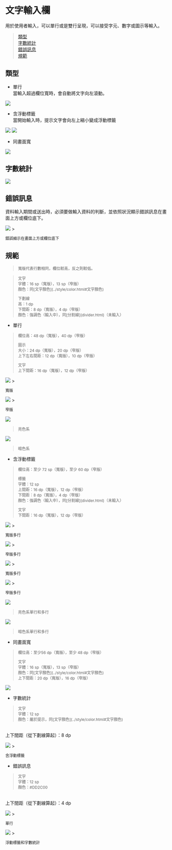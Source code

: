 # 文字輸入欄

用於使用者輸入，可以單行或是雙行呈現，可以接受字元、數字或圖示等輸入。

> [類型](#類型)  
> [字數統計](#字數統計)  
> [錯誤訊息](#錯誤訊息)  
> [規範](#規範)

## 類型
* 單行  
當輸入超過欄位寬時，會自動將文字向左滾動。

<img src="http://material-design.storage.googleapis.com/publish/material_v_4/material_ext_publish/0Bzhp5Z4wHba3TVJMNzF0Z3BhZjQ/components_textfields_single2.png" style="max-width:50%"/>

* 含浮動標籤  
當開始輸入時，提示文字會向左上縮小變成浮動標籤

<img src="http://material-design.storage.googleapis.com/publish/material_v_4/material_ext_publish/0Bzhp5Z4wHba3VktWaDEtaTZ5ZzQ/components_textfields_multiline2.png" style="max-width:50%"/>

<img src="http://material-design.storage.googleapis.com/publish/material_v_4/material_ext_publish/0Bzhp5Z4wHba3NmN6eUJTamFweGc/components_textfields_labels2.png" style="max-width:50%"/>

* 同畫面寬  

<img src="http://material-design.storage.googleapis.com/publish/material_v_4/material_ext_publish/0Bzhp5Z4wHba3NkFTN1VIYnR3QVU/components_textfields_full2.png" style="max-width:50%"/>

## 字數統計

<img src="http://material-design.storage.googleapis.com/publish/material_v_4/material_ext_publish/0Bzhp5Z4wHba3WUlMaC1qemQ4WDA/components_textfields_counter1.png" style="max-width:50%"/>

## 錯誤訊息

資料輸入期間或送出時，必須要做輸入資料的判斷，並依照狀況顯示錯誤訊息在畫面上方或欄位底下。

<img src="http://material-design.storage.googleapis.com/publish/material_v_4/material_ext_publish/0Bzhp5Z4wHba3dEZTUF9idzBHMWc/patterns_errors_userinput19.png" style="max-width:50%"/>
> <p style="font-size: 12px">錯誤顯示在畫面上方或欄位底下</p>

## 規範

> <p style="font-size: 12px">寬版代表行數相同，欄位較高，反之則較低。</p>

> <p style="font-size: 12px">文字<br>字體：16 sp（寬版），13  sp（窄版）<br>顏色：同[文字顏色](../style/color.html#文字顏色)
> <p style="font-size: 12px">下劃線<br>高：1 dp<br>下間距：8 dp（寬版），4 dp（窄版）<br>顏色：強調色（輸入中），同[分割線](divider.html)（未輸入）

* 單行  

> <p style="font-size: 12px">欄位高：48 dp（寬版），40 dp（窄版）</p>
> <p style="font-size: 12px">圖示<br>大小：24 dp（寬版），20 dp（窄版）<br>上下左右間距：12 dp（寬版），10 dp（窄版）</p>
> <p style="font-size: 12px">文字<br>上下間距：16 dp（寬版），12 dp（窄版）

<img src="http://material-design.storage.googleapis.com/publish/material_v_4/material_ext_publish/0B0J8hsRkk91LYmhoNU5sWXp0LUE/components_textfields_single6.png" style="max-width:50%"/>
> <p style="font-size: 12px">寬版</p>

<img src="http://material-design.storage.googleapis.com/publish/material_v_4/material_ext_publish/0Bzhp5Z4wHba3VV9xVzNMUEhUM0E/components_textfields_single6_dense.png" style="max-width:50%"/>
> <p style="font-size: 12px">窄版</p>

![](http://material-design.storage.googleapis.com/publish/material_v_4/material_ext_publish/0Bzhp5Z4wHba3Z2tnU1NHUkg1NWc/components_textfields_single4.png)
> <p style="font-size: 12px">亮色系</p>

![](http://material-design.storage.googleapis.com/publish/material_v_4/material_ext_publish/0Bx4BSt6jniD7R0NLRHd5NWJVUFE/components_textfields_single5.png)
> <p style="font-size: 12px">暗色系</p>

* 含浮動標籤  

> <p style="font-size: 12px">欄位高：至少 72 sp（寬版），至少 60 dp（窄版）</p>
> <p style="font-size: 12px">標籤<br>字體：12 sp<br>上間距：16 dp（寬版），12 dp（窄版）<br>下間距：8 dp（寬版），4 dp（窄版）<br>顏色：強調色（輸入中），同[分割線](divider.html)（未輸入）
> <p style="font-size: 12px">文字<br>下間距：16 dp（寬版），12 dp（窄版）

<img src="http://material-design.storage.googleapis.com/publish/material_v_4/material_ext_publish/0Bx4BSt6jniD7V1hoemJNQk5UQlU/components_textfields_labels5.png" style="max-width:50%"/>
> <p style="font-size: 12px">寬版多行</p>

<img src="http://material-design.storage.googleapis.com/publish/material_v_4/material_ext_publish/0Bzhp5Z4wHba3RExER2RZOUJyZFE/components_textfields_labels5_dense.png" style="max-width:50%"/>
> <p style="font-size: 12px">窄版多行</p>

<img src="http://material-design.storage.googleapis.com/publish/material_v_4/material_ext_publish/0Bzhp5Z4wHba3UjRjWGE1SFpIaEk/components_textfields_multiline5.png" style="max-width:50%"/>
> <p style="font-size: 12px">寬版多行</p>

<img src="http://material-design.storage.googleapis.com/publish/material_v_4/material_ext_publish/0Bzhp5Z4wHba3QWhwSzE3WUk5U00/components_textfields_multiline5_dense.png" style="max-width:50%"/>
> <p style="font-size: 12px">窄版多行</p>

![](http://material-design.storage.googleapis.com/publish/material_v_4/material_ext_publish/0Bzhp5Z4wHba3by0wMFNhNzV2UE0/components_textfields_multiline3.png)
> <p style="font-size: 12px">亮色系單行和多行</p>

![](http://material-design.storage.googleapis.com/publish/material_v_4/material_ext_publish/0Bzhp5Z4wHba3WVZSVXJIdjJxQms/components_textfields_multiline4.png)
> <p style="font-size: 12px">暗色系單行和多行</p>

* 同畫面寬  

> <p style="font-size: 12px">欄位高：至少56 dp（寬版），至少 48 dp（窄版）</p>
> <p style="font-size: 12px">文字<br>字體：16 sp（寬版），13  sp（窄版）<br>顏色：同[文字顏色](../style/color.html#文字顏色)<br>上下間距：20 dp（寬版），16 dp（窄版）

![](http://material-design.storage.googleapis.com/publish/material_v_4/material_ext_publish/0Bzhp5Z4wHba3MkhlOU14bUdUYXc/components_textfields_full3.png)

* 字數統計

> <p style="font-size: 12px">文字<br>字體：12 sp<br>顏色：屬於提示，同[文字顏色](../style/color.html#文字顏色)
<br>上下間距（從下劃線算起）：8 dp

<img src="http://material-design.storage.googleapis.com/publish/material_v_4/material_ext_publish/0B_udO5B8pzrzU1c2Y2F3dHZpVGs/patterns_errors_userinput_keyline3.png" style="max-width:50%"/>
> <p style="font-size: 12px">含浮動標籤</p>

* 錯誤訊息

> <p style="font-size: 12px">文字<br>字體：12 sp<br>顏色：#DD2C00
<br>上下間距（從下劃線算起）：4 dp</p>

<img src="http://material-design.storage.googleapis.com/publish/material_v_4/material_ext_publish/0B_udO5B8pzrzLUNZa3NEUnJZV0k/patterns_errors_userinput_keyline1.png" style="max-width:50%"/>
> <p style="font-size: 12px">單行</p>

<img src="http://material-design.storage.googleapis.com/publish/material_v_4/material_ext_publish/0Bzhp5Z4wHba3X3hnZE5jVjhmR2s/patterns_errors_userinput16.png" style="max-width:50%"/>
> <p style="font-size: 12px">浮動標籤和字數統計</p>

